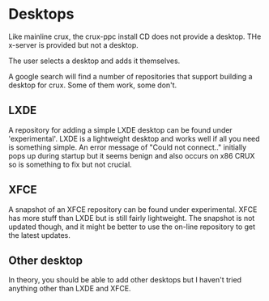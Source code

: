 

# Desktops

Like mainline crux, the crux-ppc install CD does not provide a desktop.   THe x-server is provided but not a desktop.

The user selects a desktop and adds it themselves.  

A google search will find a number of repositories that support building a desktop for crux.   Some of them work, some don't.   


## LXDE

A repository for adding a simple LXDE desktop can be found under 'experimental'.   LXDE is a lightweight desktop and
works well if all you need is something simple.   An error message of "Could not connect.." initially pops up during startup
but it seems benign and also occurs on x86 CRUX so is something to fix but not crucial.

## XFCE

A snapshot of an XFCE repository can be found under experimental.   XFCE has more stuff than LXDE but is still fairly
lightweight.    The snapshot is not updated though, and it might be better to use the on-line repository to get the 
latest updates.

## Other desktop

In theory, you should be able to add other desktops but I haven't tried anything other than LXDE and XFCE.
